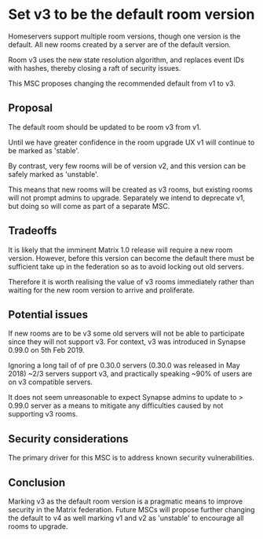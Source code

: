 # Set v3 to be the default room version

Homeservers support multiple room versions, though one version is the default.
All new rooms created by a server are of the default version.

Room v3 uses the new state resolution algorithm, and replaces event IDs with
hashes, thereby closing a raft of security issues.

This MSC proposes changing the recommended default from v1 to v3.


## Proposal

The default room should be updated to be room v3 from v1.

Until we have greater confidence in the room upgrade UX v1 will continue
to be marked as 'stable'.

By contrast, very few rooms will be of version v2, and this version can be
safely marked as 'unstable'.

This means that new rooms will be created as v3 rooms, but existing rooms will
not prompt admins to upgrade. Separately we intend to deprecate v1, but
doing so will come as part of a separate MSC.

## Tradeoffs

It is likely that the imminent Matrix 1.0 release will require a new room
version. However, before this version can become the default there
must be sufficient take up in the federation so as to avoid locking out old
servers.

Therefore it is worth realising the value of v3 rooms immediately rather than
waiting for the new room version to arrive and proliferate.

## Potential issues

If new rooms are to be v3 some old servers will not be able to participate
since they will not support v3. For context, v3 was introduced in Synapse 0.99.0
on 5th Feb 2019.

Ignoring a long tail of of pre 0.30.0 servers (0.30.0 was released in
May 2018) ~2/3 servers support v3, and practically speaking ~90% of users are
on v3 compatible servers.

It does not seem unreasonable to expect Synapse admins to update to > 0.99.0
server as a means to mitigate any difficulties caused by not supporting v3 rooms.


## Security considerations

The primary driver for this MSC is to address known security vulnerabilities.

## Conclusion

Marking v3 as the default room version is a pragmatic means to improve security
in the Matrix federation. Future MSCs will propose further changing the default
to v4 as well marking v1 and v2 as 'unstable' to encourage all rooms to upgrade.
